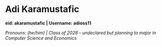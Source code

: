 # Adi Karamustafic 
**eid: akaramustafic |**
**Username: adioss11**

*Pronouns: (he/him) |*
*Class of 2028 -*
*undeclared but planning to major in Computer Science and Economics*
